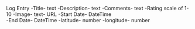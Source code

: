 Log Entry
    -Title- text
    -Description- text
    -Comments- text
    -Rating scale of 1-10
    -Image- text- URL
    -Start Date- DateTime   
    -End Date- DateTime
    -latitude- number
    -longitude- number
    